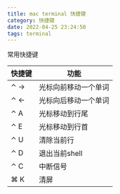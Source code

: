 ```yaml
---
title: mac terminal 快捷键
category: 快捷键
date: 2022-04-25 23:24:50
tags: terminal
---
```


常用快捷键

| 快捷键 | 功能                 |
| ------ | -------------------- |
| ⌃ ->   | 光标向前移动一个单词 |
| ⌃  <-  | 光标向后移动一个单词 |
| ⌃ A    | 光标移动到行尾       |
| ⌃ E    | 光标移动到行首       |
| ⌃ U    | 清除当前行           |
| ⌃ D    | 退出当前shell        |
| ⌃ C    | 中断信号             |
| ⌘ K    | 清屏                 |

<!-- more -->
